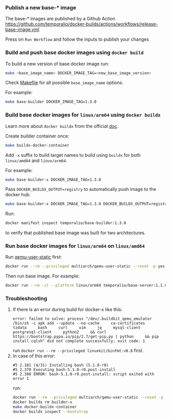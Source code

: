 ### Publish a new base-* image

The base-* images are published by a Github Action https://github.com/temporalio/docker-builds/actions/workflows/release-base-image.yml

Press on `Run Workflow` and follow the inputs to publish your changes

### Build and push base docker images using `docker build`

To build a new version of base docker image run:
```bash
make <base_image_name> DOCKER_IMAGE_TAG=<new_base_image_version>
```

Check [Makefile](Makefile) for all possible `base_image_name` options.

For example:
```bash
make base-builder DOCKER_IMAGE_TAG=1.3.0
```

### Build base docker images for `linux/arm64` using `docker buildx`

Learn more about `docker buildx` from the official [doc](https://docs.docker.com/buildx/working-with-buildx/).

Create builder container once:
```bash
make buildx-docker-container
```

Add `-x` suffix to build target names tu build using `buildx` for both `linux/amd64` and `linux/arm64`.

For example:
```bash
make base-builder-x DOCKER_IMAGE_TAG=1.3.0
```

Pass `DOCKER_BUILDX_OUTPUT=registry` to automatically push image to the docker hub:
```bash
make base-builder-x DOCKER_IMAGE_TAG=1.3.0 DOCKER_BUILDX_OUTPUT=registry
```

Run:
```bash
docker manifest inspect temporalio/base-builder:1.3.0
```
to verify that published base image was built for two architectures.

### Run base docker images for `linux/arm64` on `linux/amd64`

Run [qemu-user-static](https://github.com/multiarch/qemu-user-static) first:
```bash
docker run --rm --privileged multiarch/qemu-user-static --reset -p yes
```

Then run base image. For example:
```bash
docker run --rm -it --platform linux/arm64 temporalio/base-server:1.1.0 uname -m
```

### Troubleshooting
1. If there is an error during build for docker-x like this:
   ```text
   error: failed to solve: process "/dev/.buildkit_qemu_emulator /bin/sh -c apk add --update --no-cache     ca-certificates     tzdata     bash     curl     vim     jq     mysql-client     postgresql-client     python2     && curl https://bootstrap.pypa.io/pip/2.7/get-pip.py | python     && pip install cqlsh" did not complete successfully: exit code: 1
   ```
   run `docker run --rm --privileged linuxkit/binfmt:v0.8` first.
2. In case of this error:
   ```text
   #5 2.181 (4/31) Installing bash (5.1.0-r0)
   #5 2.370 Executing bash-5.1.0-r0.post-install
   #5 2.380 ERROR: bash-5.1.0-r0.post-install: script exited with error 1
   ```
   run:
   ```bash
   docker run --rm --privileged multiarch/qemu-user-static --reset -p yes
   docker buildx rm builder-x
   make docker-buildx-container
   docker buildx inspect --bootstrap
   ```
